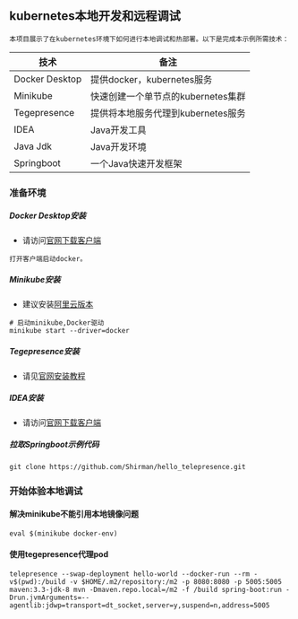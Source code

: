 ## kubernetes本地开发和远程调试
    本项目展示了在kubernetes环境下如何进行本地调试和热部署。以下是完成本示例所需技术：

|技术|备注|
|---|---|
|Docker Desktop|提供docker，kubernetes服务|
|Minikube|快速创建一个单节点的kubernetes集群|
|Tegepresence|提供将本地服务代理到kubernetes服务|
|IDEA|Java开发工具|
|Java Jdk|Java开发环境|
|Springboot|一个Java快速开发框架|

### 准备环境
##### Docker Desktop安装
   * 请访问[官网下载客户端](https://www.docker.com/products/docker-desktop)

    打开客户端启动docker。
##### Minikube安装
   * 建议安装[阿里云版本](https://github.com/AliyunContainerService/minikube/wiki)
```shell script
# 启动minikube,Docker驱动
minikube start --driver=docker 
```
##### Tegepresence安装
   * 请见[官网安装教程](https://www.telepresence.io/reference/install)
##### IDEA安装
   * 请访问[官网下载客户端](https://www.jetbrains.com/idea/)
   
##### 拉取Springboot示例代码
```shell script
git clone https://github.com/Shirman/hello_telepresence.git
```

### 开始体验本地调试
#### 解决minikube不能引用本地镜像问题
```shell script
eval $(minikube docker-env)
```
#### 使用tegepresence代理pod
```shell script
telepresence --swap-deployment hello-world --docker-run --rm -v$(pwd):/build -v $HOME/.m2/repository:/m2 -p 8080:8080 -p 5005:5005 maven:3.3-jdk-8 mvn -Dmaven.repo.local=/m2 -f /build spring-boot:run -Drun.jvmArguments=--agentlib:jdwp=transport=dt_socket,server=y,suspend=n,address=5005
```
